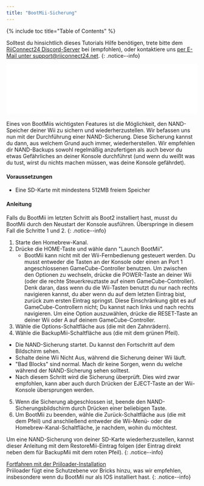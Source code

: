 ```yaml
---
title: "BootMii-Sicherung"
---
```


{% include toc title="Table of Contents" %}

Solltest du hinsichtlich dieses Tutorials Hilfe benötigen, trete bitte dem [RiiConnect24 Discord-Server](https://discord.gg/b4Y7jfD) bei (empfohlen), oder kontaktiere uns [per E-Mail unter support@riiconnect24.net](mailto:support@riiconnect24.net).
{: .notice--info}

![BootMii-Logo](/images/bootmii.png)

Eines von BootMiis wichtigsten Features ist die Möglichkeit, den NAND-Speicher deiner Wii zu sichern und wiederherzustellen. Wir befassen uns nun mit der Durchführung einer NAND-Sicherung. Diese Sicherung kannst du dann, aus welchem Grund auch immer, wiederherstellen. Wir empfehlen dir NAND-Backups sowohl regelmäßig anzufertigen als auch bevor du etwas Gefährliches an deiner Konsole durchführst (und wenn du weißt was du tust, wirst du nichts machen müssen, was deine Konsole gefährdet).

#### Voraussetzungen
* Eine SD-Karte mit mindestens 512MB freiem Speicher

#### Anleitung
Falls du BootMii im letzten Schritt als Boot2 installiert hast, musst du BootMii durch den Neustart der Konsole ausführen. Überspringe in diesem Fall die Schritte 1 und 2.
{: .notice--info}
1. Starte den Homebrew-Kanal.
2. Drücke die HOME-Taste und wähle dann "Launch BootMii".
   - BootMii kann nicht mit der Wii-Fernbedienung gesteuert werden. Du musst entweder die Tasten an der Konsole oder einen an Port 1 angeschlossenen GameCube-Controller benutzen. Um zwischen den Optionen zu wechseln, drücke die POWER-Taste an deiner Wii (oder die rechte Steuerkreuztaste auf einem GameCube-Controller). Denk daran, dass wenn du die Wii-Tasten benutzt du nur nach rechts navigieren kannst, du aber wenn du auf dem letzten Eintrag bist, zurück zum ersten Eintrag springst. Diese Einschränkung gibt es auf GameCube-Controllern nicht; Du kannst nach links und nach rechts navigieren. Um eine Option auszuwählen, drücke die RESET-Taste an deiner Wii oder A auf deinem GameCube-Controller.
3. Wähle die Options-Schaltfläche aus (die mit den Zahnrädern).
4. Wähle die BackupMii-Schaltfläche aus (die mit dem grünen Pfeil).
- Die NAND-Sicherung startet. Du kannst den Fortschritt auf dem Bildschirm sehen.
- Schalte deine Wii Nicht Aus, während die Sicherung deiner Wii läuft.
- "Bad Blocks" sind normal. Mach dir keine Sorgen, wenn du welche während der NAND-Sicherung sehen solltest.
- Nach diesem Schritt wird die Sicherung überprüft. Dies wird zwar empfohlen, kann aber auch durch Drücken der EJECT-Taste an der Wii-Konsole übersprungen werden.
5. Wenn die Sicherung abgeschlossen ist, beende den NAND-Sicherungsbildschirm durch Drücken einer beliebigen Taste.
6. Um BootMii zu beenden, wähle die Zurück-Schaltfläche aus (die mit dem Pfeil) und anschließend entweder die Wii-Menü- oder die Homebrew-Kanal-Schaltfläche, je nachdem, wohin du möchtest.

Um eine NAND-Sicherung von deiner SD-Karte wiederherzustellen, kannst dieser Anleitung mit dem RestoreMii-Eintrag folgen (der Eintrag direkt neben dem für BackupMii mit dem roten Pfeil).
{: .notice--info}

[Fortfahren mit der Priiloader-Installation](priiloader)<br> Priiloader fügt eine Schutzebene vor Bricks hinzu, was wir empfehlen, insbesondere wenn du BootMii nur als IOS installiert hast.
{: .notice--info}
